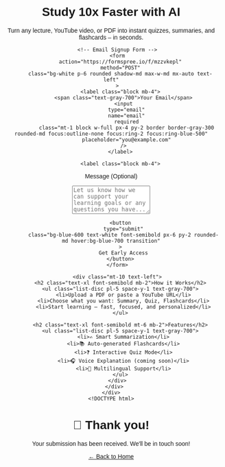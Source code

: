 <!DOCTYPE html>
<html lang="en">
  <head>
    <meta charset="UTF-8" />
    <meta name="viewport" content="width=device-width, initial-scale=1.0" />
    <title>AI Study Buddy</title>
    <script src="https://cdn.tailwindcss.com"></script>
  </head>
  <body class="bg-gradient-to-b from-blue-50 to-white text-gray-800">
    <div class="min-h-screen flex flex-col items-center justify-center px-4">
      <div class="max-w-2xl w-full text-center">
        <h1 class="text-4xl sm:text-5xl font-bold mb-4 text-blue-700">
          Study 10x Faster with AI
        </h1>
        <p class="text-lg sm:text-xl mb-8">
          Turn any lecture, YouTube video, or PDF into instant quizzes, summaries, and flashcards – in seconds.
        </p>

        <!-- Email Signup Form -->
        <form
          action="https://formspree.io/f/mzzvkepl"
          method="POST"
          class="bg-white p-6 rounded shadow-md max-w-md mx-auto text-left"
        >
          <label class="block mb-4">
            <span class="text-gray-700">Your Email</span>
            <input
              type="email"
              name="email"
              required
              class="mt-1 block w-full px-4 py-2 border border-gray-300 rounded-md focus:outline-none focus:ring-2 focus:ring-blue-500"
              placeholder="you@example.com"
            />
          </label>

          <label class="block mb-4">
  <span class="text-gray-700 font-medium">Message (Optional)</span>
  <textarea
    name="message"
    class="mt-1 block w-full px-4 py-2 border border-gray-300 rounded-md shadow-sm focus:outline-none focus:ring-2 focus:ring-blue-500 focus:border-blue-500"
    rows="4"
    placeholder="Let us know how we can support your learning goals or any questions you have..."
  ></textarea>
</label>
          <!-- Redirect after submission -->
          <input type="hidden" name="_next" value="https://hassangad66.github.io/thanks.html" />

          <button
            type="submit"
            class="bg-blue-600 text-white font-semibold px-6 py-2 rounded-md hover:bg-blue-700 transition"
          >
            Get Early Access
          </button>
        </form>

        <div class="mt-10 text-left">
          <h2 class="text-xl font-semibold mb-2">How it Works</h2>
          <ul class="list-disc pl-5 space-y-1 text-gray-700">
            <li>Upload a PDF or paste a YouTube URL</li>
            <li>Choose what you want: Summary, Quiz, Flashcards</li>
            <li>Start learning — fast, focused, and personalized</li>
          </ul>

          <h2 class="text-xl font-semibold mt-6 mb-2">Features</h2>
          <ul class="list-disc pl-5 space-y-1 text-gray-700">
            <li>✍️ Smart Summarization</li>
            <li>📚 Auto-generated Flashcards</li>
            <li>❓ Interactive Quiz Mode</li>
            <li>🎧 Voice Explanation (coming soon)</li>
            <li>💬 Multilingual Support</li>
          </ul>
        </div>
      </div>
    </div>
    <!DOCTYPE html>
<html lang="en">
  <head>
    <meta charset="UTF-8" />
    <title>Thank You</title>
  </head>
  <body style="text-align: center; font-family: sans-serif; padding-top: 50px;">
    <h1>🎉 Thank you!</h1>
    <p>Your submission has been received. We'll be in touch soon!</p>
    <a href="index.html">← Back to Home</a>
  </body>
</html>

  </body>
</html>
